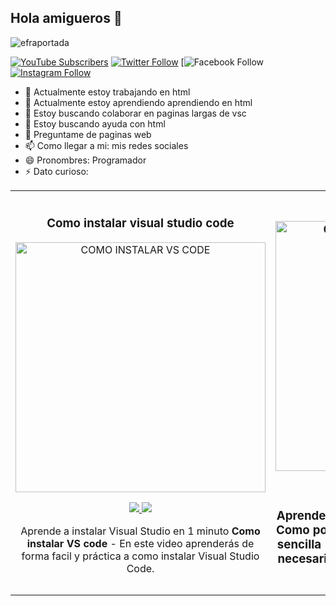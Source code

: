 ## Hola amigueros 👋

![efraportada](https://github.com/user-attachments/assets/be637e67-e21c-44c9-b44d-c77fecce813d)


[![YouTube Subscribers](https://img.shields.io/youtube/channel/subscribers/UCiyfPjWINfp3q4ztbnfOtSw?style=social)](@efrainpulido873)
[![Twitter Follow](https://img.shields.io/twitter/follow/pepe?style=social)](https://twitter.com/@pepe71547711094)
[![Facebook Follow](https://img.shields.io/badge/Facebook-Follow-blue?style=social&logo=facebook)
[![Instagram Follow](https://img.shields.io/badge/Instagram-Follow-purple?style=social&logo=instagram)](https://www.instagram.com/x.pulido03_/)

- 🔭 Actualmente estoy trabajando en html
- 🌱 Actualmente estoy aprendiendo aprendiendo en html
- 👯 Estoy buscando colaborar en paginas largas de vsc
- 🤔 Estoy buscando ayuda con html
- 💬 Preguntame de paginas web
- 📫 Como llegar a mi: mis redes sociales 
- 😄 Pronombres: Programador 
- ⚡ Dato curioso:

<table>
<tr>
<td width="50%">
<h3 align="center">Como instalar visual studio code</h3>
<div align="center">
<a href="https://github.com/@efrainpulido873" target="_blank"><img src="portad 1.jpg" width="400" alt="COMO INSTALAR VS CODE"></a>
<p>
<a href="https://github.com/@efrainpulido873" target="_blank">
<img src="https://img.shields.io/badge/CÓDIGO-ffffff?style=for-the-badge&logo=github&logoColor=black">
</a>
<a href="https://www.youtube.com/watch?v=jHd3S6SwmrI"_blank">
<img src="https://img.shields.io/badge/-Youtube-green?style=for-the-badge&color=d8392c">
</a>
</p>
<p>Aprende a instalar Visual Studio en 1 minuto <strong>Como instalar VS code</strong> - En este video aprenderás de forma facil y práctica a como instalar Visual Studio Code.</p>
</div>

</td>

<td width="50%">
               <br>
<h3 align="center"Como vincular un css con html </h3>
<div align="center">
<a href="https://github.com/@efrainpulido873" target="_blank"><img src="portada 2.jpeg" width="400" alt="Curso básico HTML con CSS"></a>
<p>
<a href="https://github.com/@efrainpulido873"_blank">
<img src="https://img.shields.io/badge/CÓDIGO-ffffff?style=for-the-badge&logo=github&logoColor=black">
</a>
<a href="https://www.youtube.com/watch?v=96DYOSqOuVc"_blank">
<img src="https://img.shields.io/badge/-Youtube-green?style=for-the-badge&color=d8392c">
</a>
</p>
<p>Aprende a programar en HTML en 1 minuto <strong>Como podras programar en HTML de forma sencilla</strong> - En este curso aprenderás todo lo necesario para iniciar con tu primer página simple de HTML.</p>
</div>
  
</td>  
</table>                                                                                 
</div>
